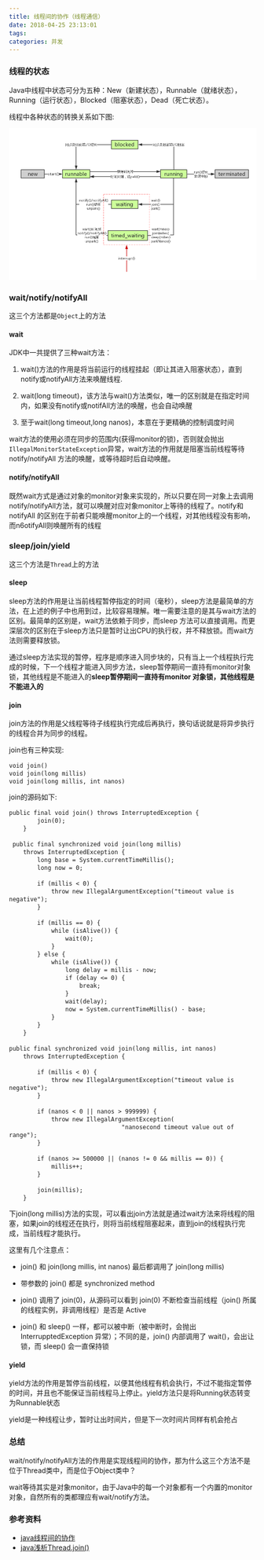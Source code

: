 ```yaml
---
title: 线程间的协作（线程通信）
date: 2018-04-25 23:13:01
tags:
categories: 并发
---
```


###  线程的状态

Java中线程中状态可分为五种：New（新建状态），Runnable（就绪状态），Running（运行状态），Blocked（阻塞状态），Dead（死亡状态）。

线程中各种状态的转换关系如下图:

![](/images/thread_status.png)


### wait/notify/notifyAll

这三个方法都是`Object`上的方法
#### wait

JDK中一共提供了三种wait方法：

1. wait()方法的作用是将当前运行的线程挂起（即让其进入阻塞状态），直到notify或notifyAll方法来唤醒线程.

2. wait(long timeout)，该方法与wait()方法类似，唯一的区别就是在指定时间内，如果没有notify或notifAll方法的唤醒，也会自动唤醒

3. 至于wait(long timeout,long nanos)，本意在于更精确的控制调度时间

wait方法的使用必须在同步的范围内(获得monitor的锁)，否则就会抛出`IllegalMonitorStateException`异常，wait方法的作用就是阻塞当前线程等待notify/notifyAll
方法的唤醒，或等待超时后自动唤醒。

#### notify/notifyAll

既然wait方式是通过对象的monitor对象来实现的，所以只要在同一对象上去调用notify/notifyAll方法，就可以唤醒对应对象monitor上等待的线程了。notify和notifyAll
的区别在于前者只能唤醒monitor上的一个线程，对其他线程没有影响，而n6otifyAll则唤醒所有的线程


### sleep/join/yield
这三个方法是`Thread`上的方法

#### sleep

sleep方法的作用是让当前线程暂停指定的时间（毫秒），sleep方法是最简单的方法，在上述的例子中也用到过，比较容易理解。唯一需要注意的是其与wait方法的区别。最简单的区别是，wait方法依赖于同步，而sleep
方法可以直接调用。而更深层次的区别在于sleep方法只是暂时让出CPU的执行权，并不释放锁。而wait方法则需要释放锁。

通过sleep方法实现的暂停，程序是顺序进入同步块的，只有当上一个线程执行完成的时候，下一个线程才能进入同步方法，sleep暂停期间一直持有monitor对象锁，其他线程是不能进入的**sleep暂停期间一直持有monitor
对象锁，其他线程是不能进入的**

#### join

join方法的作用是父线程等待子线程执行完成后再执行，换句话说就是将异步执行的线程合并为同步的线程。

join也有三种实现:
``` 
void join()
void join(long millis)
void join(long millis, int nanos)
```

join的源码如下:
```
public final void join() throws InterruptedException {
        join(0);
    }

 public final synchronized void join(long millis)
    throws InterruptedException {
        long base = System.currentTimeMillis();
        long now = 0;

        if (millis < 0) {
            throw new IllegalArgumentException("timeout value is negative");
        }

        if (millis == 0) {
            while (isAlive()) {
                wait(0);
            }
        } else {
            while (isAlive()) {
                long delay = millis - now;
                if (delay <= 0) {
                    break;
                }
                wait(delay);
                now = System.currentTimeMillis() - base;
            }
        }
    }

public final synchronized void join(long millis, int nanos)
    throws InterruptedException {

        if (millis < 0) {
            throw new IllegalArgumentException("timeout value is negative");
        }

        if (nanos < 0 || nanos > 999999) {
            throw new IllegalArgumentException(
                                "nanosecond timeout value out of range");
        }

        if (nanos >= 500000 || (nanos != 0 && millis == 0)) {
            millis++;
        }

        join(millis);
    }
```
下join(long millis)方法的实现，可以看出join方法就是通过wait方法来将线程的阻塞，如果join的线程还在执行，则将当前线程阻塞起来，直到join的线程执行完成，当前线程才能执行。

这里有几个注意点：
- join() 和 join(long millis, int nanos) 最后都调用了 join(long millis)

- 带参数的 join() 都是 synchronized method

-  join() 调用了 join(0)，从源码可以看到 join(0) 不断检查当前线程（join() 所属的线程实例，非调用线程）是否是 Active

- join() 和 sleep() 一样，都可以被中断（被中断时，会抛出 InterrupptedException 异常）；不同的是，join() 内部调用了 wait()，会出让锁，而 sleep() 会一直保持锁
#### yield
yield方法的作用是暂停当前线程，以便其他线程有机会执行，不过不能指定暂停的时间，并且也不能保证当前线程马上停止。yield方法只是将Running状态转变为Runnable状态

yield是一种线程让步，暂时让出时间片，但是下一次时间片同样有机会抢占

### 总结

wait/notify/notifyAll方法的作用是实现线程间的协作，那为什么这三个方法不是位于Thread类中，而是位于Object类中？

wait等待其实是对象monitor，由于Java中的每一个对象都有一个内置的monitor对象，自然所有的类都理应有wait/notify方法。

### 参考资料
- [java线程间的协作](https://my.oschina.net/zupengliu/blog/1820349)
- [java浅析Thread.join()](https://www.cnblogs.com/huangzejun/p/7908898.html#p2)